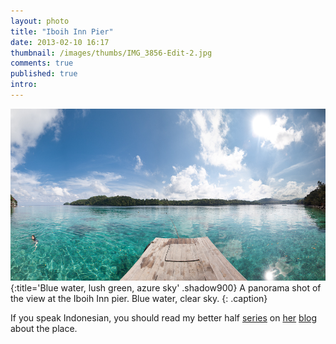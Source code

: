 ```yaml
---
layout: photo
title: "Iboih Inn Pier"
date: 2013-02-10 16:17
thumbnail: /images/thumbs/IMG_3856-Edit-2.jpg
comments: true
published: true
intro: 
---
```

[![image](/images/IMG_3856-Edit-2.jpg)](http://www.flickr.com/photos/fajarnurdiansyah/8461869526/in/photostream)
{:title='Blue water, lush green, azure sky' .shadow900}
A panorama shot of the view at the Iboih Inn pier. Blue water, clear sky.
{: .caption}

If you speak Indonesian, you should read my better half
[series](http://travelgee.wordpress.com/2012/12/11/dimulai-dari-sabang-bag-1/)
on [her](http://travelgee.wordpress.com/2012/12/21/dimulai-dari-sabang-bag-2/)
[blog](http://travelgee.wordpress.com/2012/12/24/dimulai-dari-sabang-bag-3-tamat/)
about the place.
